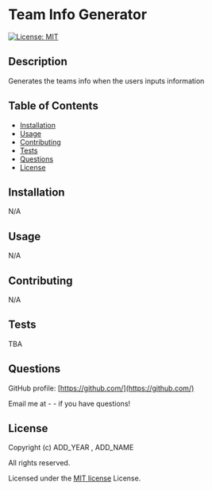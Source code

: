 # Team Info Generator

  [![License: MIT](https://img.shields.io/badge/License-MIT-yellow.svg)](https://opensource.org/licenses/MIT)

  ## Description

  Generates the teams info when the users inputs information

  ## Table of Contents

  - [Installation](#installation)
  - [Usage](#usage)
  - [Contributing](#contributing)
  - [Tests](#tests)
  - [Questions](#questions)
  - [License](#license)

  ## Installation

  N/A

  ## Usage

  N/A

  ## Contributing

  N/A

  ## Tests 

  TBA

  ## Questions

  GitHub profile: [https://github.com/](https://github.com/)

  Email me at -  - if you have questions!

  ## License

  Copyright (c) ADD_YEAR , ADD_NAME
  
  All rights reserved.

  Licensed under the [MIT license](https://opensource.org/licenses/MIT) License.